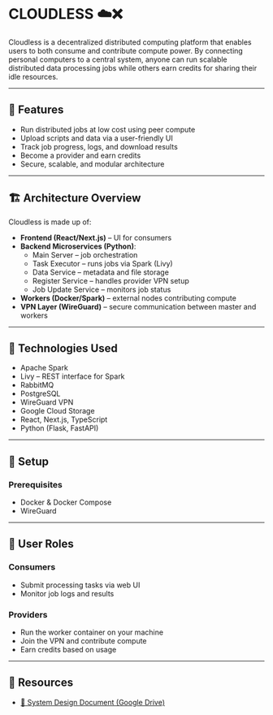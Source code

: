 # CLOUDLESS ☁️❌

Cloudless is a decentralized distributed computing platform that enables users to both consume and contribute compute power. By connecting personal computers to a central system, anyone can run scalable distributed data processing jobs while others earn credits for sharing their idle resources.

---

## 🚀 Features

- Run distributed jobs at low cost using peer compute
- Upload scripts and data via a user-friendly UI
- Track job progress, logs, and download results
- Become a provider and earn credits
- Secure, scalable, and modular architecture

---

## 🏗️ Architecture Overview

Cloudless is made up of:

- **Frontend (React/Next.js)** – UI for consumers
- **Backend Microservices (Python)**:
  - Main Server – job orchestration
  - Task Executor – runs jobs via Spark (Livy)
  - Data Service – metadata and file storage
  - Register Service – handles provider VPN setup
  - Job Update Service – monitors job status
- **Workers (Docker/Spark)** – external nodes contributing compute
- **VPN Layer (WireGuard)** – secure communication between master and workers

---

## 🧱 Technologies Used

- Apache Spark
- Livy – REST interface for Spark
- RabbitMQ
- PostgreSQL
- WireGuard VPN
- Google Cloud Storage
- React, Next.js, TypeScript
- Python (Flask, FastAPI)

---

## 🔧 Setup

### Prerequisites

- Docker & Docker Compose
- WireGuard

---

## 👤 User Roles

### Consumers

- Submit processing tasks via web UI
- Monitor job logs and results

### Providers

- Run the worker container on your machine
- Join the VPN and contribute compute
- Earn credits based on usage

---

## 📄 Resources

- [📘 System Design Document (Google Drive)](https://docs.google.com/document/d/1AYFa5xPMDxbamOD0YjZ7Rpdrv-9eXOjWd2PZS60UbSs/edit?usp=sharing)
